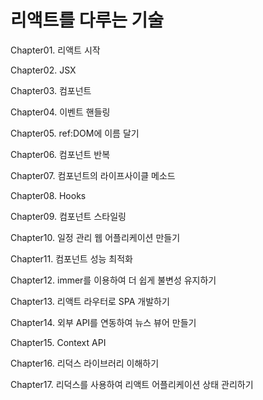 # 리액트를 다루는 기술
Chapter01. 리액트 시작


Chapter02. JSX


Chapter03. 컴포넌트


Chapter04. 이벤트 핸들링


Chapter05. ref:DOM에 이름 달기


Chapter06. 컴포넌트 반복


Chapter07. 컴포넌트의 라이프사이클 메소드


Chapter08. Hooks


Chapter09. 컴포넌트 스타일링


Chapter10. 일정 관리 웹 어플리케이션 만들기


Chapter11. 컴포넌트 성능 최적화


Chapter12. immer를 이용하여 더 쉽게 불변성 유지하기


Chapter13. 리액트 라우터로 SPA 개발하기


Chapter14. 외부 API를 연동하여 뉴스 뷰어 만들기


Chapter15. Context API


Chapter16. 리덕스 라이브러리 이해하기


Chapter17. 리덕스를 사용하여 리액트 어플리케이션 상태 관리하기
